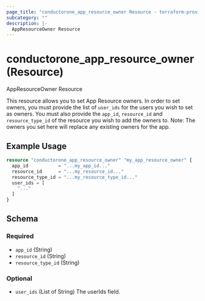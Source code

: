 ```yaml
---
page_title: "conductorone_app_resource_owner Resource - terraform-provider-conductorone"
subcategory: ""
description: |-
  AppResourceOwner Resource
---
```


# conductorone_app_resource_owner (Resource)

AppResourceOwner Resource

This resource allows you to set App Resource owners.
In order to set owners, you must provide the list of `user_ids` for the users you wish to set as owners.
You must also provide the `app_id`, `resource_id` and `resource_type_id` of the resource you wish to add the owners to.
Note: The owners you set here will replace any existing owners for the app.

## Example Usage

```terraform
resource "conductorone_app_resource_owner" "my_app_resource_owner" {
  app_id           = "...my_app_id..."
  resource_id      = "...my_resource_id..."
  resource_type_id = "...my_resource_type_id..."
  user_ids = [
    "..."
  ]
}
```

<!-- schema generated by tfplugindocs -->
## Schema

### Required

- `app_id` (String)
- `resource_id` (String)
- `resource_type_id` (String)

### Optional

- `user_ids` (List of String) The userIds field.
